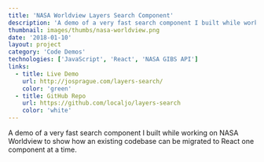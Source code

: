 ```yaml
---
title: 'NASA Worldview Layers Search Component'
description: 'A demo of a very fast search component I built while working on NASA Worldview to show how an existing codebase can be migrated to React one component at a time.'
thumbnail: images/thumbs/nasa-worldview.png
date: '2018-01-10'
layout: project
category: 'Code Demos'
technologies: ['JavaScript', 'React', 'NASA GIBS API']
links:
  - title: Live Demo
    url: http://josprague.com/layers-search/
    color: 'green'
  - title: GitHub Repo
    url: https://github.com/localjo/layers-search
    color: 'white'
---
```


A demo of a very fast search component I built while working on NASA Worldview to show how an existing codebase can be migrated to React one component at a time.
